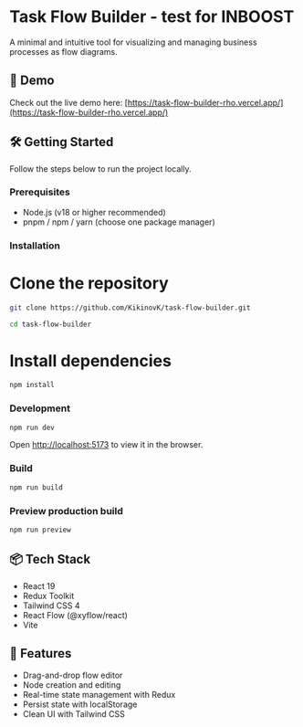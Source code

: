 # Task Flow Builder - test for INBOOST

A minimal and intuitive tool for visualizing and managing business processes as flow diagrams.

## 🚀 Demo

Check out the live demo here: [https://task-flow-builder-rho.vercel.app/](https://task-flow-builder-rho.vercel.app/)

## 🛠️ Getting Started

Follow the steps below to run the project locally.

### Prerequisites

* Node.js (v18 or higher recommended)
* pnpm / npm / yarn (choose one package manager)

### Installation
# Clone the repository
```sh
git clone https://github.com/KikinovK/task-flow-builder.git
```
```sh
cd task-flow-builder
```

# Install dependencies

```sh
npm install
```

### Development

```sh
npm run dev
```

Open [http://localhost:5173](http://localhost:5173) to view it in the browser.

### Build

```sh
npm run build
```

### Preview production build

```sh
npm run preview
```

## 📦 Tech Stack

* React 19
* Redux Toolkit
* Tailwind CSS 4
* React Flow (@xyflow/react)
* Vite

## 📁 Features

* Drag-and-drop flow editor
* Node creation and editing
* Real-time state management with Redux
* Persist state with localStorage
* Clean UI with Tailwind CSS
